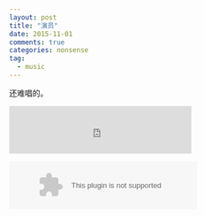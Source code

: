 ```yaml
---
layout: post
title: "演员"
date: 2015-11-01
comments: true
categories: nonsense
tag: 
  - music
---
```

还难唱的。

<iframe src="http://music.163.com/outchain/player?type=2&id=32507038&auto=1&height=66" frameborder="no" border="0" marginwidth="0" marginheight="0" width=330 height=86></iframe>

<embed src="http://music.163.com/style/swf/widget.swf?sid=32507038&type=2&auto=1&width=320&height=66" width="340" height="86"  allowNetworking="all"></embed>